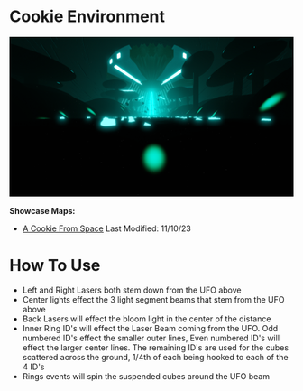 # Cookie Environment
![Cookie Environment](Cookie.png)

**Showcase Maps:**
- [A Cookie From Space](https://beatsaver.com/maps/3b7b0)
Last Modified: 11/10/23

# How To Use

- Left and Right Lasers both stem down from the UFO above
- Center lights effect the 3 light segment beams that stem from the UFO above
- Back Lasers will effect the bloom light in the center of the distance
- Inner Ring ID's will effect the Laser Beam coming from the UFO. Odd numbered ID's effect the smaller outer lines, Even numbered ID's will effect the larger center lines. The remaining ID's are used for the cubes scattered across the ground, 1/4th of each being hooked to each of the 4 ID's
- Rings events will spin the suspended cubes around the UFO beam